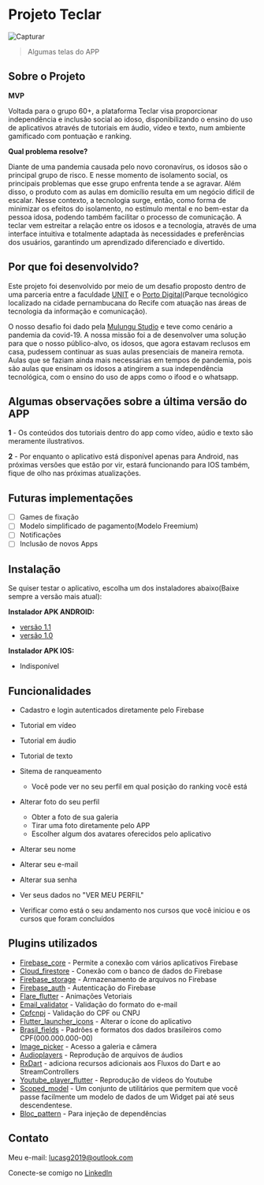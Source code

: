 # Projeto Teclar

![Capturar](https://user-images.githubusercontent.com/54815810/101265253-a8c81500-3723-11eb-88fd-7b2ce920407c.PNG)
>Algumas telas do APP

## Sobre o Projeto

**MVP**

Voltada para o grupo 60+, a plataforma Teclar visa proporcionar
independência e inclusão social ao idoso, disponibilizando o ensino do uso de
aplicativos através de tutoriais em áudio, vídeo e texto, num ambiente gamificado com
pontuação e ranking.

**Qual problema resolve?**

Diante de uma pandemia causada pelo novo coronavírus, os idosos são o
principal grupo de risco. E nesse momento de isolamento social, os principais
problemas que esse grupo enfrenta tende a se agravar. Além disso, o produto com as
aulas em domicílio resulta em um negócio difícil de escalar. Nesse contexto, a
tecnologia surge, então, como forma de minimizar os efeitos do isolamento, no
estímulo mental e no bem-estar da pessoa idosa, podendo também facilitar o processo
de comunicação. A teclar vem estreitar a relação entre os idosos e a tecnologia,
através de uma interface intuitiva e totalmente adaptada às necessidades e
preferências dos usuários, garantindo um aprendizado diferenciado e divertido.

## Por que foi desenvolvido?

Este projeto foi desenvolvido por meio de um desafio proposto dentro de uma parceria entre a faculdade [UNIT](https://www.unit.br/) e o [Porto Digital](https://www.portodigital.org/home)(Parque tecnológico localizado na cidade pernambucana do Recife com atuação nas áreas de tecnologia da informação e comunicação).

O nosso desafio foi dado pela [Mulungu Studio](http://www.mulungustudio.com/) e teve como cenário a pandemia da covid-19. A nossa missão foi a de desenvolver uma solução para que o nosso público-alvo, os idosos, que agora estavam reclusos em casa, pudessem continuar as suas aulas presenciais de maneira remota. Aulas que se faziam ainda mais necessárias em tempos de pandemia, pois são aulas que ensinam os idosos a atingirem a sua independência tecnológica, com o ensino do uso de apps como o ifood e o whatsapp.

## Algumas observações sobre a última versão do APP

**1** - Os conteúdos dos tutoriais dentro do app como vídeo, aúdio e texto são meramente ilustrativos.

**2** - Por enquanto o aplicativo está disponível apenas para Android, nas próximas versões que estão por vir, estará funcionando para IOS também, fique de olho nas próximas atualizações.

## Futuras implementações

- [ ] Games de fixação
- [ ] Modelo simplificado de pagamento(Modelo Freemium)
- [ ] Notificações
- [ ] Inclusão de novos Apps

## Instalação

Se quiser testar o aplicativo, escolha um dos instaladores abaixo(Baixe sempre a versão mais atual):

**Instalador APK ANDROID:**
  - [versão 1.1](https://drive.google.com/drive/folders/1Pjuae4QHbliznTziqkM4ehwQw-DPsxaw?usp=sharing)
  - [versão 1.0](https://drive.google.com/drive/folders/1kho6T0YrtrlmhL2XCHDiLkRz-ngtbxD9?usp=sharing)
  
**Instalador APK IOS:**
  - Indisponível


## Funcionalidades

 - Cadastro e login autenticados diretamente pelo Firebase
 
 - Tutorial em vídeo
 
 - Tutorial em áudio 
 
 - Tutorial de texto
 
 - Sitema de ranqueamento 
    
    - Você pode ver no seu perfil em qual posição do ranking você está
 
 - Alterar foto do seu perfil
 
    - Obter a foto de sua galeria
    - Tirar uma foto diretamente pelo APP
    - Escolher algum dos avatares oferecidos pelo aplicativo
    
 - Alterar seu nome
 
 - Alterar seu e-mail
 
 - Alterar sua senha
 
 - Ver seus dados no "VER MEU PERFIL"
 
 - Verificar como está o seu andamento nos cursos que você iniciou e os cursos que foram concluídos 
 
## Plugins utilizados
 
 - [Firebase_core](https://pub.dev/packages/firebase_core) - Permite a conexão com vários aplicativos Firebase
 - [Cloud_firestore](https://pub.dev/packages/cloud_firestore) - Conexão com o banco de dados do Firebase
 - [Firebase_storage](https://pub.dev/packages/firebase_storage) - Armazenamento de arquivos no Firebase
 - [Firebase_auth](https://pub.dev/packages/firebase_auth) - Autenticação do Firebase
 - [Flare_flutter](https://pub.dev/packages/flare_flutter) - Animações Vetoriais 
 - [Email_validator](https://pub.dev/packages/email_validator) - Validação do formato do e-mail
 - [Cpfcnpj](https://pub.dev/packages/cpfcnpj) - Validação do CPF ou CNPJ
 - [Flutter_launcher_icons](https://pub.dev/packages/flutter_launcher_icons) - Alterar o ícone do aplicativo
 - [Brasil_fields](https://pub.dev/packages/brasil_fields) - Padrões e formatos dos dados brasileiros como CPF(000.000.000-00)
 - [Image_picker](https://pub.dev/packages/image_picker) - Acesso a galeria e câmera 
 - [Audioplayers](https://pub.dev/packages/audioplayers) - Reprodução de arquivos de áudios
 - [RxDart](https://pub.dev/packages/rxdart) - adiciona recursos adicionais aos Fluxos do Dart e ao StreamControllers
 - [Youtube_player_flutter](https://pub.dev/packages/youtube_player_flutter) - Reprodução de vídeos do Youtube
 - [Scoped_model](https://pub.dev/packages/scoped_model) - Um conjunto de utilitários que permitem que você passe facilmente um modelo de dados de um Widget pai até seus descendentese.
  - [Bloc_pattern](https://pub.dev/packages/bloc_pattern) - Para injeção de dependências
  
## Contato
 
Meu e-mail: lucasg2019@outlook.com

Conecte-se comigo no [LinkedIn](https://www.linkedin.com/in/lucas-g-3a5854161/)

 


